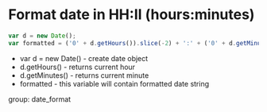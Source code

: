 # Format date in HH:II (hours:minutes)

```javascript
var d = new Date();
var formatted = ('0' + d.getHours()).slice(-2) + ':' + ('0' + d.getMinutes()).slice(-2);
```

- var d = new Date() - create date object
- d.getHours() - returns current hour
- d.getMinutes() - returns current minute
- formatted - this variable will contain formatted date string

group: date_format
